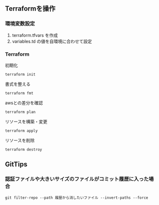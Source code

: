 ## Terraformを操作

### 環境変数設定
1. terraform.tfvars を作成
2. variables.td の値を自環境に合わせて設定

### Terraform

初期化
```shell
terraform init
```

書式を整える
```shell
terraform fmt
```

awsとの差分を確認
```shell
terraform plan
```

リソースを構築・変更
```shell
terraform apply
```

リソースを削除
```shell
terraform destroy
```

## GitTips

### 認証ファイルや大きいサイズのファイルがコミット履歴に入った場合

```shell
git filter-repo --path 履歴から消したいファイル --invert-paths --force
```